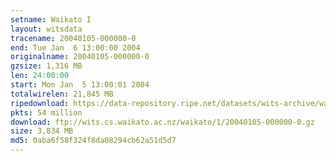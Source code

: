 ```yaml
---
setname: Waikato I
layout: witsdata
tracename: 20040105-000000-0
end: Tue Jan  6 13:00:00 2004
originalname: 20040105-000000-0
gzsize: 1,316 MB
len: 24:00:00
start: Mon Jan  5 13:00:01 2004
totalwirelen: 21,845 MB
ripedownload: https://data-repository.ripe.net/datasets/wits-archive/waikato/1/20040105-000000-0.gz
pkts: 54 million
download: ftp://wits.cs.waikato.ac.nz/waikato/1/20040105-000000-0.gz
size: 3,834 MB
md5: 0aba6f58f324f8da08294cb62a51d5d7
---
```

